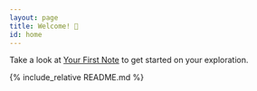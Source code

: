 ```yaml
---
layout: page
title: Welcome! 🥬
id: home
---
```


<section class="callout">
	Take a look at <a href="/welcome" class="internal-link">Your First Note</a> to get started on your exploration.
</section>

{% include_relative README.md %}
